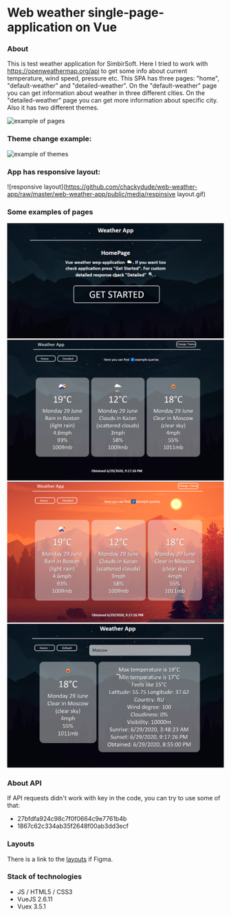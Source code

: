 # Web weather single-page-application on Vue

### About
This is test weather application for SimbirSoft. Here I tried to work with https://openweathermap.org/api to get some info about current temperature, wind speed, pressure etc. This SPA has three pages: "home", "default-weather" and "detailed-weather". On the "default-weather" page you can get information about weather in three different cities. On the
"detailed-weather" page you can get more information about specific city. Also it has two different themes. 


![example of pages](https://github.com/chackydude/web-weather-app/raw/master/web-weather-app/public/media/SPA.gif)

### Theme change example:
![example of themes](https://github.com/chackydude/web-weather-app/raw/master/web-weather-app/public/media/themes.gif)
### App has responsive layout:
![responsive layout](https://github.com/chackydude/web-weather-app/raw/master/web-weather-app/public/media/respinsive layout.gif)
### Some examples of pages

![home_page](https://github.com/chackydude/web-weather-app/raw/master/web-weather-app/public/media/home.png)
![default_page_dark](https://github.com/chackydude/web-weather-app/raw/master/web-weather-app/public/media/default-dark.png)
![default_page_light](https://github.com/chackydude/web-weather-app/raw/master/web-weather-app/public/media/default-light.png)
![detailed_page](https://github.com/chackydude/web-weather-app/raw/master/web-weather-app/public/media/detailed-dark.png)

### About API 
If API requests didn't work with key in the code, you can try to use some of that:
* 27bfdfa924c98c7f0f0664c9e7761b4b
* 1867c62c334ab35f2648f00ab3dd3ecf
### Layouts
There is a link to the [layouts](https://www.figma.com/file/gegXgCTbzqULd5OR6loWMV/Vue?node-id=31%3A2) if Figma.
### Stack of technologies
* JS / HTML5 / CSS3
* VueJS 2.6.11
* Vuex 3.5.1
